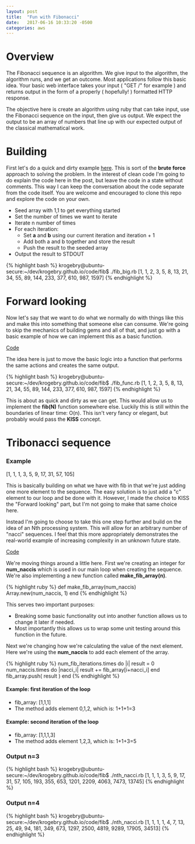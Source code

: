 ```yaml
---
layout: post
title:  "Fun with Fibonacci"
date:   2017-06-16 10:33:20 -0500
categories: aws
---
```


<h1>Overview</h1>

<p>
The Fibonacci sequence is an algorithm.  We give input to the algorithm, the algorithm runs, and we get an outcome.  Most applications follow this basic idea.  Your
basic web interface takes your input ( "GET /" for example ) and returns output in the form of a properly ( hopefully! ) formatted HTTP response.
</p>

<p>
The objective here is create an algorithm using ruby that can take input, use the Fibonacci sequence on the input, then give us output.  We expect the output
to be an array of numbers that line up with our expected output of the classical mathematical work.
</p>

<h1>Building</h1>

<p>
First let's do a quick and dirty example <a href="https://github.com/krogebry/krogebry.github.io/blob/master/code/fib/fib_big.rb">here</a>.  This is sort of the <b>brute force</b> approach to solving the problem.  In the interest of clean code
I'm going to do explain the code here in the post, but leave the code in a state without comments.  This way I can keep the conversation about the code separate from the
code itself.  You are welcome and encouraged to clone this repo and explore the code on your own.
</p>

<ul>
	<li>Seed array with 1,1 to get everything started</li>
	<li>Set the number of times we want to iterate</li>
	<li>Iterate n number of times</li>
	<li>For each iteration:<ul>
		<li>Set <b>a</b> and <b>b</b> using our current iteration and iteration + 1</li>
		<li>Add both a and b together and store the result</li>
		<li>Push the result to the seeded array</li>
	</ul></li>
	<li>Output the result to STDOUT</li>
</ul>

{% highlight bash %}
krogebry@ubuntu-secure:~/dev/krogebry.github.io/code/fib$ ./fib_big.rb 
[1, 1, 2, 3, 5, 8, 13, 21, 34, 55, 89, 144, 233, 377, 610, 987, 1597]
{% endhighlight %}

<h1>Forward looking</h1>

<p>
Now let's say that we want to do what we normally do with things like this and make this into something that someone else can consume.  We're going to skip the
mechanics of building gems and all of that, and just go with a basic example of how we can implement this as a basic function.
</p>

<a href="https://github.com/krogebry/krogebry.github.io/blob/master/code/fib/fib_func.rb">Code</a>

<p>
The idea here is just to move the basic logic into a function that performs the same actions and creates the same output.
</p>

{% highlight bash %}
krogebry@ubuntu-secure:~/dev/krogebry.github.io/code/fib$ ./fib_func.rb 
[1, 1, 2, 3, 5, 8, 13, 21, 34, 55, 89, 144, 233, 377, 610, 987, 1597]
{% endhighlight %}

<p>
This is about as quick and dirty as we can get.  This would allow us to implement the <b>fib(N)</b> function somewhere else.  Luckily this is still within the boundaries
of linear time: O(n).  This isn't very fancy or elegant, but probably would pass the <b>KISS</b> concept.
</p>

<h1>Tribonacci sequence</h1>

<h3>Example</h3>
<p>
[1, 1, 1, 3, 5, 9, 17, 31, 57, 105]
</p>

<p>
This is basically building on what we have with fib in that we're just adding one more element to the sequence.  The easy solution is to just add a "c" element to our loop and 
be done with it.  However, I made the choice to KISS the "Forward looking" part, but I'm not going to make that same choice here.
</p>

<p>
Instead I'm going to choose to take this one step further and build on the idea of an Nth processing system.  This will allow for an arbitrary number of "nacci" sequences.
I feel that this more appropriately demonstrates the real-world example of increasing complexity in an unknown future state.
</p>

<a href="https://github.com/krogebry/krogebry.github.io/blob/master/code/fib/nth_nacci.rb">Code</a>

<p>
We're moving things around a little here.  First we're creating an integer for <b>num_naccis</b> which is used in our main loop when creating the sequence.  We're also
implementing a new function called <b>make_fib_array(n)</b>.
</p>

{% highlight ruby %}
def make_fib_array(num_naccis)
  Array.new(num_naccis, 1)
end
{% endhighlight %}

<p>
This serves two important purposes:
</p>

<ul>
	<li>Breaking some basic functionality out into another function allows us to change it later if needed.</li>
	<li>Most importantly this allows us to wrap some unit testing around this function in the future.</li>
</ul>

<p>
Next we're changing how we're calculating the value of the next element.  Here we're using the <b>num_naccis</b> to add each element of the array.
</p>

{% highlight ruby %}
  num_fib_iterations.times do |i|
    result = 0
    num_naccis.times do |nacci_i|
      result += fib_array[i+nacci_i]
    end
    fib_array.push( result )
  end
{% endhighlight %}

<h4>Example: first iteration of the loop</h4>
<ul>
	<li>fib_array: [1,1,1]</li>
	<li>The method adds element 0,1,2, which is: 1+1+1=3</li>
</ul>

<h4>Example: second iteration of the loop</h4>
<ul>
	<li>fib_array: [1,1,1,3]</li>
	<li>The method adds element 1,2,3, which is: 1+1+3=5</li>
</ul>

<h3>Output n=3</h3>

{% highlight bash %}
krogebry@ubuntu-secure:~/dev/krogebry.github.io/code/fib$ ./nth_nacci.rb 
[1,
 1,
 1,
 3,
 5,
 9,
 17,
 31,
 57,
105,
193,
355,
653,
1201,
2209,
4063,
7473,
13745]
{% endhighlight %}

<h3>Output n=4</h3>

{% highlight bash %}
krogebry@ubuntu-secure:~/dev/krogebry.github.io/code/fib$ ./nth_nacci.rb 
[1,
 1,
 1,
 1,
 4,
 7,
 13,
 25,
 49,
 94,
 181,
 349,
 673,
 1297,
 2500,
 4819,
 9289,
 17905,
 34513]
{% endhighlight %}

